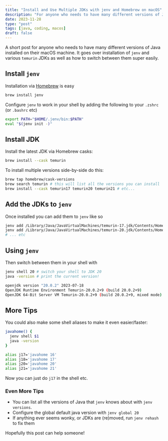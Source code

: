 ```yaml
---
title: "Install and Use Multiple JDKs with jenv and Homebrew on macOS"
description: "For anyone who needs to have many different versions of Java installed on their macOS machine. It goes over installation of `jenv` and various JDKs as well as how to switch between them"
date: 2023-11-28
type: "post"
tags: [java, coding, macos]
draft: false
---
```


A short post for anyone who needs to have many different versions of Java installed on their macOS machine. It goes over
installation of `jenv` and various `temurin` JDKs as well as how to switch between them super easily.


## Install `jenv`

Installation via [Homebrew](https://brew.sh/) is easy 

```bash
brew install jenv
```

<!--more-->

Configure `jenv` to work in your shell by adding the following to your `.zshrc` (or `.bashrc` etc)

```bash
export PATH="$HOME/.jenv/bin:$PATH"
eval "$(jenv init -)"
```

## Install JDK

Install the latest JDK via Homebrew casks:

```bash
brew install --cask temurin
```

To install multiple versions side-by-side do this:

```bash
brew tap homebrew/cask-versions
brew search temurin # this will list all the versions you can install
brew install --cask temurin17 temurin20 temurin21 # etc...
```

## Add the JDKs to `jenv`

Once installed you can add them to `jenv` like so

```bash
jenv add /Library/Java/JavaVirtualMachines/temurin-17.jdk/Contents/Home
jenv add /Library/Java/JavaVirtualMachines/temurin-20.jdk/Contents/Home
# ... etc
```

## Using `jenv`

Then switch between them in your shell with

```bash
jenv shell 20 # switch your shell to JDK 20
java -version # print the current version!

openjdk version "20.0.2" 2023-07-18
OpenJDK Runtime Environment Temurin-20.0.2+9 (build 20.0.2+9)
OpenJDK 64-Bit Server VM Temurin-20.0.2+9 (build 20.0.2+9, mixed mode)
```

## More Tips

You could also make some shell aliases to make it even easier/faster:

```bash
javahome() {
  jenv shell $1
  java -version
}

alias j17='javahome 16'
alias j18='javahome 17'
alias j20='javahome 20'
alias j21='javahome 21'
```

Now you can just do `j17` in the shell etc.

### Even More Tips

- You can list all the versions of Java that `jenv` knows about with `jenv versions`.
- Configure the global default java version with `jenv global 20`
- If anything ever seems wonky, or JDKs are (re)moved, run `jenv rehash` to fix them

Hopefully this post can help someone!
